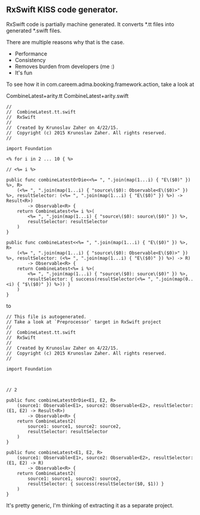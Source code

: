 ## RxSwift KISS code generator.

RxSwift code is partially machine generated. 
It converts *.tt files into generated *.swift files.

There are multiple reasons why that is the case.

* Performance
* Consistency
* Removes burden from developers (me :)
* It's fun

To see how it in com.careem.adma.booking.framework.action, take a look at

CombineLatest+arity.tt
CombineLatest+arity.swift

```
//
//  CombineLatest.tt.swift
//  RxSwift
//
//  Created by Krunoslav Zaher on 4/22/15.
//  Copyright (c) 2015 Krunoslav Zaher. All rights reserved.
//

import Foundation

<% for i in 2 ... 10 { %>

// <%= i %>

public func combineLatestOrDie<<%= ", ".join(map(1...i) { "E\($0)" }) %>, R>
    (<%= ", ".join(map(1...i) { "source\($0): Observable<E\($0)>" }) %>, resultSelector: (<%= ", ".join(map(1...i) { "E\($0)" }) %>) -> Result<R>)
        -> Observable<R> {
    return CombineLatest<%= i %>(
        <%= ", ".join(map(1...i) { "source\($0): source\($0)" }) %>,
        resultSelector: resultSelector
    )
}

public func combineLatest<<%= ", ".join(map(1...i) { "E\($0)" }) %>, R>
    (<%= ", ".join(map(1...i) { "source\($0): Observable<E\($0)>" }) %>, resultSelector: (<%= ", ".join(map(1...i) { "E\($0)" }) %>) -> R)
        -> Observable<R> {
    return CombineLatest<%= i %>(
        <%= ", ".join(map(1...i) { "source\($0): source\($0)" }) %>,
        resultSelector: { success(resultSelector(<%= ", ".join(map(0..<i) { "$\($0)" }) %>)) }
    )
}
```

to 

```
// This file is autogenerated.
// Take a look at `Preprocessor` target in RxSwift project 
//
//  CombineLatest.tt.swift
//  RxSwift
//
//  Created by Krunoslav Zaher on 4/22/15.
//  Copyright (c) 2015 Krunoslav Zaher. All rights reserved.
//

import Foundation



// 2

public func combineLatestOrDie<E1, E2, R>
    (source1: Observable<E1>, source2: Observable<E2>, resultSelector: (E1, E2) -> Result<R>)
        -> Observable<R> {
    return CombineLatest2(
        source1: source1, source2: source2,
        resultSelector: resultSelector
    )
}

public func combineLatest<E1, E2, R>
    (source1: Observable<E1>, source2: Observable<E2>, resultSelector: (E1, E2) -> R)
        -> Observable<R> {
    return CombineLatest2(
        source1: source1, source2: source2,
        resultSelector: { success(resultSelector($0, $1)) }
    )
}

```


It's pretty generic, I'm thinking of extracting it as a separate project.
